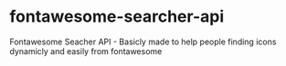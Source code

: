 # fontawesome-searcher-api
Fontawesome Seacher API - Basicly made to help people finding icons dynamicly and easily from fontawesome
